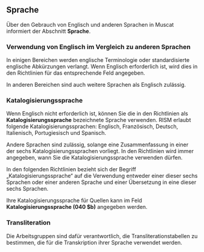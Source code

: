 ## Sprache

Über den Gebrauch von Englisch und anderen Sprachen in Muscat informiert der Abschnitt **Sprache**.

### Verwendung von Englisch im Vergleich zu anderen Sprachen

In einigen Bereichen werden englische Terminologie oder standardisierte englische Abkürzungen verlangt. Wenn Englisch erforderlich ist, wird dies in den Richtlinien für das entsprechende Feld angegeben.

In anderen Bereichen sind auch weitere Sprachen als Englisch zulässig.

### Katalogisierungssprache

Wenn Englisch nicht erforderlich ist, können Sie die in den Richtlinien als **Katalogisierungssprache** bezeichnete Sprache verwenden. RISM erlaubt folgende Katalogisierungssprachen: Englisch, Französisch, Deutsch, Italienisch, Portugiesisch und Spanisch.

 Andere Sprachen sind zulässig, solange eine Zusammenfassung in einer der sechs Katalogisierungssprachen vorliegt. In den Richtlinien wird immer angegeben, wann Sie die Katalogisierungssprache verwenden dürfen.

In den folgenden Richtlinien bezieht sich der Begriff „Katalogisierungssprache“ auf die Verwendung entweder einer dieser sechs Sprachen oder einer anderen Sprache und einer Übersetzung in eine dieser sechs Sprachen.

Ihre Katalogisierungssprache für Quellen kann im Feld **Katalogisierungssprache (040 $b)** angegeben werden.

### Transliteration

Die Arbeitsgruppen sind dafür verantwortlich, die Transliterationstabellen zu bestimmen, die für die Transkription ihrer Sprache verwendet werden.
